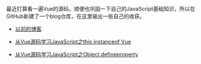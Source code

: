 最近打算看一遍Vue的源码，顺便也巩固一下自己的JavaScript基础知识，所以在GitHub新建了一个blog仓库，在这里输出一些自己的收获。

 - [以前的博客][1]

 - [从Vue源码学习JavaScript之this instanceof Vue][2]

 - [从Vue源码学习JavaScript之Object.defineproperty][3]


  [1]: https://enci33.github.io
  [2]: https://github.com/enci33/blog/issues/1
  [3]: https://github.com/enci33/blog/issues/2
